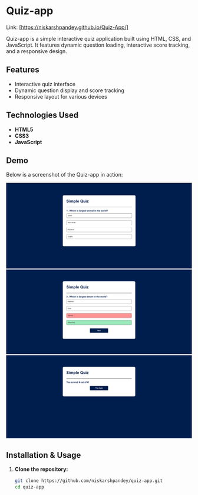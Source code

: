# Quiz-app

Link: [https://niskarshpandey.github.io/Quiz-App/]

Quiz-app is a simple interactive quiz application built using HTML, CSS, and JavaScript. It features dynamic question loading, interactive score tracking, and a responsive design.

## Features

- Interactive quiz interface
- Dynamic question display and score tracking
- Responsive layout for various devices

## Technologies Used

- **HTML5**
- **CSS3**
- **JavaScript**

## Demo

Below is a screenshot of the Quiz-app in action:

![Project Screenshot 1](https://github.com/niskarshpandey/Quiz-App/blob/main/Images/Screenshot%202025-04-02%20202502.png)
![Project Screenshot 2](https://github.com/niskarshpandey/Quiz-App/blob/main/Images/Screenshot%202025-04-02%20202552.png)
![Project Screenshot 3](https://github.com/niskarshpandey/Quiz-App/blob/main/Images/Screenshot%202025-04-02%20202720.png)





## Installation & Usage

1. **Clone the repository:**
   ```bash
   git clone https://github.com/niskarshpandey/quiz-app.git
   cd quiz-app
